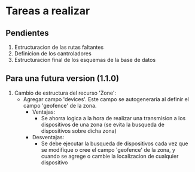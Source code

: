 # Tareas a realizar
## Pendientes
1. Estructuracion de las rutas faltantes
2. Definicion de los cantroladores
3. Estructuracion final de los esquemas de la base de datos

## Para una futura version (1.1.0)
1. Cambio de estructura del recurso 'Zone':
   - Agregar campo 'devices'. Este campo se autogeneraria al definir el campo 'geofence' de la zona.
     - Ventajas:
       - Se ahorra logica a la hora de realizar una transmision a los dispositivos de una zona (se evita la busqueda de dispositivos sobre dicha zona)
     - Desventajas:
       - Se debe ejecutar la busqueda de dispositivos cada vez que se modifique o cree el campo 'geofence' de la zona, y cuando se agrege o cambie la localizacion de cualquier dispositivo